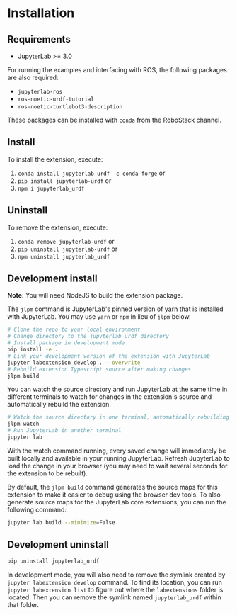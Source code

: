 # Installation

## Requirements

- JupyterLab >= 3.0

For running the examples and interfacing with ROS, the following packages are also required:

- `jupyterlab-ros`
- `ros-noetic-urdf-tutorial`
- `ros-noetic-turtlebot3-description`

These packages can be installed with `conda` from the RoboStack channel.

## Install

To install the extension, execute:

1. `conda install jupyterlab-urdf -c conda-forge` or
2. `pip install jupyterlab-urdf` or
3. `npm i jupyterlab_urdf`

## Uninstall

To remove the extension, execute:

1. `conda remove jupyterlab-urdf` or
2. `pip uninstall jupyterlab-urdf` or
3. `npm uninstall jupyterlab_urdf`


## Development install

**Note:** You will need NodeJS to build the extension package.

The `jlpm` command is JupyterLab's pinned version of
[yarn](https://yarnpkg.com/) that is installed with JupyterLab. You may use
`yarn` or `npm` in lieu of `jlpm` below.

```bash
# Clone the repo to your local environment
# Change directory to the jupyterlab_urdf directory
# Install package in development mode
pip install -e .
# Link your development version of the extension with JupyterLab
jupyter labextension develop . --overwrite
# Rebuild extension Typescript source after making changes
jlpm build
```

You can watch the source directory and run JupyterLab at the same time in different terminals to watch for changes in the extension's source and automatically rebuild the extension.

```bash
# Watch the source directory in one terminal, automatically rebuilding when needed
jlpm watch
# Run JupyterLab in another terminal
jupyter lab
```

With the watch command running, every saved change will immediately be built locally and available in your running JupyterLab. Refresh JupyterLab to load the change in your browser (you may need to wait several seconds for the extension to be rebuilt).

By default, the `jlpm build` command generates the source maps for this extension to make it easier to debug using the browser dev tools. To also generate source maps for the JupyterLab core extensions, you can run the following command:

```bash
jupyter lab build --minimize=False
```

## Development uninstall

```bash
pip uninstall jupyterlab_urdf
```

In development mode, you will also need to remove the symlink created by `jupyter labextension develop`
command. To find its location, you can run `jupyter labextension list` to figure out where the `labextensions`
folder is located. Then you can remove the symlink named `jupyterlab_urdf` within that folder.
